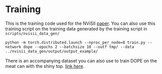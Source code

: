 # Training

This is the training code used for the NViSII [paper](). You can also use this training script on the training data generated by the training script in `scripts/nvisii_data_gen/`

```
python -m torch.distributed.launch --nproc_per_node=8 train.py --network dope --epochs 2 --batchsize 10 --outf tmp/ --data ../nvisii_data_gen/output/output_example/
```
There is an accompanying dataset you can also use to train DOPE on the meat can with the shiny top. [link here](https://drive.google.com/file/d/1Q5VLnlt1gu2pKIAcUo9uzSyWw1nGlSF8/view?usp=sharing).
